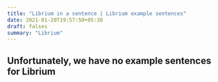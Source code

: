 ```yaml
---
title: "Librium in a sentence | Librium example sentences"
date: 2021-01-20T19:57:50+05:30
draft: falses
summary: "Librium"
---
```

## Unfortunately, we have no example sentences for Librium                 
